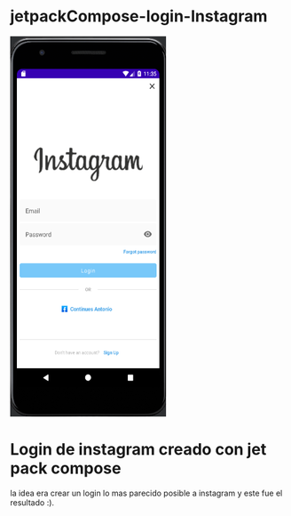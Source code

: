 # jetpackCompose-login-Instagram
![This is an image](https://github.com/aplprogramacion/jetpackCompose-login-Instagram/blob/master/Captura%20de%20pantalla%20(35).png)

# Login de instagram creado con jet pack compose

la idea era crear un login lo mas parecido posible a instagram y este fue el resultado :).
